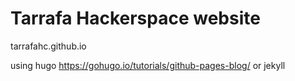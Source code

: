 # Tarrafa Hackerspace website
tarrafahc.github.io

using hugo https://gohugo.io/tutorials/github-pages-blog/
or jekyll

